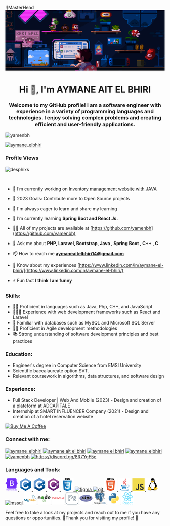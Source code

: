 ![MasterHead
![Git Wallpaper](https://raw.githubusercontent.com/yamenbh/yamenbh/main/git-wallpaper.gif)

<h1 align="center">Hi 👋, I'm AYMANE AIT EL BHIRI</h1>
<h3 align="center">Welcome to my GitHub profile! I am a software engineer with experience in a variety of programming languages and technologies. I enjoy solving complex problems and creating efficient and user-friendly applications.</h3>

<p align="left"> <img src="https://komarev.com/ghpvc/?username=yamenbh&label=Profile%20views&color=0e75b6&style=flat" alt="yamenbh" /> </p>

<p align="left"> <a href="https://twitter.com/aymane_elbhiri" target="blank"><img src="https://img.shields.io/twitter/follow/aymane_elbhiri?logo=twitter&style=for-the-badge" alt="aymane_elbhiri" /></a> </p>

<h3>Profile Views</h3>
 <p align="left"> <img src="https://profile-counter.glitch.me/yamenbh/count.svg" alt="desphixs" /> </p>

 </br>

- 🔭 I’m currently working on [Inventory management website with JAVA](https://github.com/yamenbh/inventory-management)

- 🥅 2023 Goals: Contribute more to Open Source projects

- 👯 I'm always eager to learn and share my learning

- 🌱 I’m currently learning **Spring Boot and React Js.**

- 👨‍💻 All of my projects are available at [https://github.com/yamenbh](https://github.com/yamenbh)

- 💬 Ask me about **PHP, Laravel, Bootstrap, Java , Spring Boot  , C++ , C**

- 📫 How to reach me **aymaneaitelbhiri14@gmail.com**

- 📄 Know about my experiences [https://www.linkedin.com/in/aymane-el-bhiri/](https://www.linkedin.com/in/aymane-el-bhiri/)

- ⚡ Fun fact **I think I am funny**

<h3 align="left">Skills:</h3>
<ul>
  <li>🤹🏻 Proficient in languages such as Java, Php, C++, and JavaScript</li>
  <li>👨🏿‍💻 Experience with web development frameworks such as React and Laravel</li>
  <li>📙 Familiar with databases such as MySQL and Microsoft SQL Server</li>
  <li>👨‍💼 Proficient in Agile development methodologies</li>
  <li>📚 Strong understanding of software development principles and best practices</li>
</ul>

<h3 align="left">Education:</h3>
<ul>
  <li>Engineer's degree in Computer Science from EMSI University</li>
  <li>Scientific baccalaureate option SVT.</li>
  <li>Relevant coursework in algorithms, data structures, and software design</li>
</ul>

<h3 align="left">Experience:</h3>
<ul>
  <li>Full Stack Developer | Web And Mobile (2023) - Design and creation of a plateform at ADCAPITALE </li>
  <li>Internship at SMART INFLUENCER Company (2021) - Design and creation of a hotel reservation website</li>
</ul>
<a href="https://www.buymeacoffee.com/aymaneelbhiri" target="_blank"><img src="https://cdn.buymeacoffee.com/buttons/default-orange.png" alt="Buy Me A Coffee" height="41" width="174"></a>

<h3 align="left">Connect with me:</h3>
<p align="left">
<a href="https://twitter.com/aymane_elbhiri" target="blank"><img align="center" src="https://raw.githubusercontent.com/rahuldkjain/github-profile-readme-generator/master/src/images/icons/Social/twitter.svg" alt="aymane_elbhiri" height="30" width="40" /></a>
<a href="https://linkedin.com/in/aymane ait el bhiri" target="blank"><img align="center" src="https://raw.githubusercontent.com/rahuldkjain/github-profile-readme-generator/master/src/images/icons/Social/linked-in-alt.svg" alt="aymane ait el bhiri" height="30" width="40" /></a>
<a href="https://fb.com/aymane el bhiri" target="blank"><img align="center" src="https://raw.githubusercontent.com/rahuldkjain/github-profile-readme-generator/master/src/images/icons/Social/facebook.svg" alt="aymane el bhiri" height="30" width="40" /></a>
<a href="https://instagram.com/aymane_elbhiri" target="blank"><img align="center" src="https://raw.githubusercontent.com/rahuldkjain/github-profile-readme-generator/master/src/images/icons/Social/instagram.svg" alt="aymane_elbhiri" height="30" width="40" /></a>
<a href="https://www.youtube.com/c/yamenbh" target="blank"><img align="center" src="https://raw.githubusercontent.com/rahuldkjain/github-profile-readme-generator/master/src/images/icons/Social/youtube.svg" alt="yamenbh" height="30" width="40" /></a>
<a href="https://discord.gg/https://discord.gg/8R7YgF5e" target="blank"><img align="center" src="https://raw.githubusercontent.com/rahuldkjain/github-profile-readme-generator/master/src/images/icons/Social/discord.svg" alt="https://discord.gg/8R7YgF5e" height="30" width="40" /></a>
</p>

<h3 align="left">Languages and Tools:</h3>
<p align="left"> <a href="https://getbootstrap.com" target="_blank" rel="noreferrer"> <img src="https://raw.githubusercontent.com/devicons/devicon/master/icons/bootstrap/bootstrap-plain-wordmark.svg" alt="bootstrap" width="40" height="40"/> </a> <a href="https://www.cprogramming.com/" target="_blank" rel="noreferrer"> <img src="https://raw.githubusercontent.com/devicons/devicon/master/icons/c/c-original.svg" alt="c" width="40" height="40"/> </a> <a href="https://www.w3schools.com/cpp/" target="_blank" rel="noreferrer"> <img src="https://raw.githubusercontent.com/devicons/devicon/master/icons/cplusplus/cplusplus-original.svg" alt="cplusplus" width="40" height="40"/> </a> <a href="https://www.w3schools.com/cs/" target="_blank" rel="noreferrer"> <img src="https://raw.githubusercontent.com/devicons/devicon/master/icons/csharp/csharp-original.svg" alt="csharp" width="40" height="40"/> </a> <a href="https://www.w3schools.com/css/" target="_blank" rel="noreferrer"> <img src="https://raw.githubusercontent.com/devicons/devicon/master/icons/css3/css3-original-wordmark.svg" alt="css3" width="40" height="40"/> </a> <a href="https://www.figma.com/" target="_blank" rel="noreferrer"> <img src="https://www.vectorlogo.zone/logos/figma/figma-icon.svg" alt="figma" width="40" height="40"/> </a> <a href="https://git-scm.com/" target="_blank" rel="noreferrer"> <img src="https://www.vectorlogo.zone/logos/git-scm/git-scm-icon.svg" alt="git" width="40" height="40"/> </a> <a href="https://www.w3.org/html/" target="_blank" rel="noreferrer"> <img src="https://raw.githubusercontent.com/devicons/devicon/master/icons/html5/html5-original-wordmark.svg" alt="html5" width="40" height="40"/> </a> <a href="https://www.java.com" target="_blank" rel="noreferrer"> <img src="https://raw.githubusercontent.com/devicons/devicon/master/icons/java/java-original.svg" alt="java" width="40" height="40"/> </a> <a href="https://developer.mozilla.org/en-US/docs/Web/JavaScript" target="_blank" rel="noreferrer"> <img src="https://raw.githubusercontent.com/devicons/devicon/master/icons/javascript/javascript-original.svg" alt="javascript" width="40" height="40"/> </a> <a href="https://www.linux.org/" target="_blank" rel="noreferrer"> <img src="https://raw.githubusercontent.com/devicons/devicon/master/icons/linux/linux-original.svg" alt="linux" width="40" height="40"/> </a> <a href="https://www.microsoft.com/en-us/sql-server" target="_blank" rel="noreferrer"> <img src="https://www.svgrepo.com/show/303229/microsoft-sql-server-logo.svg" alt="mssql" width="40" height="40"/> </a> <a href="https://www.mysql.com/" target="_blank" rel="noreferrer"> <img src="https://raw.githubusercontent.com/devicons/devicon/master/icons/mysql/mysql-original-wordmark.svg" alt="mysql" width="40" height="40"/> </a> <a href="https://nodejs.org" target="_blank" rel="noreferrer"> <img src="https://raw.githubusercontent.com/devicons/devicon/master/icons/nodejs/nodejs-original-wordmark.svg" alt="nodejs" width="40" height="40"/> </a> <a href="https://www.oracle.com/" target="_blank" rel="noreferrer"> <img src="https://raw.githubusercontent.com/devicons/devicon/master/icons/oracle/oracle-original.svg" alt="oracle" width="40" height="40"/> </a> <a href="https://www.photoshop.com/en" target="_blank" rel="noreferrer"> <img src="https://raw.githubusercontent.com/devicons/devicon/master/icons/photoshop/photoshop-line.svg" alt="photoshop" width="40" height="40"/> </a> <a href="https://www.php.net" target="_blank" rel="noreferrer"> <img src="https://raw.githubusercontent.com/devicons/devicon/master/icons/php/php-original.svg" alt="php" width="40" height="40"/> </a> <a href="https://www.postgresql.org" target="_blank" rel="noreferrer"> <img src="https://raw.githubusercontent.com/devicons/devicon/master/icons/postgresql/postgresql-original-wordmark.svg" alt="postgresql" width="40" height="40"/> </a> <a href="https://www.python.org" target="_blank" rel="noreferrer"> <img src="https://raw.githubusercontent.com/devicons/devicon/master/icons/python/python-original.svg" alt="python" width="40" height="40"/> </a> <a href="https://reactjs.org/" target="_blank" rel="noreferrer"> <img src="https://raw.githubusercontent.com/devicons/devicon/master/icons/react/react-original-wordmark.svg" alt="react" width="40" height="40"/> </a> </p>

<p>Feel free to take a look at my projects and reach out to me if you have any questions or opportunities. 🤝Thank you for visiting my profile! 🙏</p>

